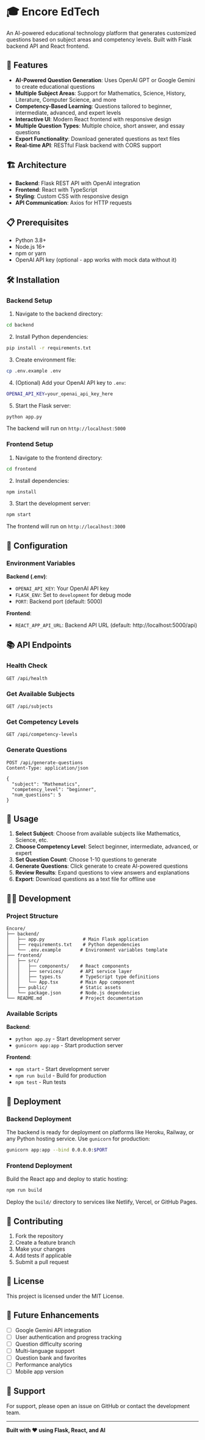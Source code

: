 # 🎓 Encore EdTech

An AI-powered educational technology platform that generates customized questions based on subject areas and competency levels. Built with Flask backend API and React frontend.

## 🚀 Features

- **AI-Powered Question Generation**: Uses OpenAI GPT or Google Gemini to create educational questions
- **Multiple Subject Areas**: Support for Mathematics, Science, History, Literature, Computer Science, and more
- **Competency-Based Learning**: Questions tailored to beginner, intermediate, advanced, and expert levels
- **Interactive UI**: Modern React frontend with responsive design
- **Multiple Question Types**: Multiple choice, short answer, and essay questions
- **Export Functionality**: Download generated questions as text files
- **Real-time API**: RESTful Flask backend with CORS support

## 🏗️ Architecture

- **Backend**: Flask REST API with OpenAI integration
- **Frontend**: React with TypeScript
- **Styling**: Custom CSS with responsive design
- **API Communication**: Axios for HTTP requests

## 📋 Prerequisites

- Python 3.8+ 
- Node.js 16+
- npm or yarn
- OpenAI API key (optional - app works with mock data without it)

## 🛠️ Installation

### Backend Setup

1. Navigate to the backend directory:
```bash
cd backend
```

2. Install Python dependencies:
```bash
pip install -r requirements.txt
```

3. Create environment file:
```bash
cp .env.example .env
```

4. (Optional) Add your OpenAI API key to `.env`:
```bash
OPENAI_API_KEY=your_openai_api_key_here
```

5. Start the Flask server:
```bash
python app.py
```

The backend will run on `http://localhost:5000`

### Frontend Setup

1. Navigate to the frontend directory:
```bash
cd frontend
```

2. Install dependencies:
```bash
npm install
```

3. Start the development server:
```bash
npm start
```

The frontend will run on `http://localhost:3000`

## 🔧 Configuration

### Environment Variables

**Backend (.env)**:
- `OPENAI_API_KEY`: Your OpenAI API key
- `FLASK_ENV`: Set to `development` for debug mode
- `PORT`: Backend port (default: 5000)

**Frontend**:
- `REACT_APP_API_URL`: Backend API URL (default: http://localhost:5000/api)

## 📚 API Endpoints

### Health Check
```
GET /api/health
```

### Get Available Subjects
```
GET /api/subjects
```

### Get Competency Levels
```
GET /api/competency-levels
```

### Generate Questions
```
POST /api/generate-questions
Content-Type: application/json

{
  "subject": "Mathematics",
  "competency_level": "beginner", 
  "num_questions": 5
}
```

## 🎯 Usage

1. **Select Subject**: Choose from available subjects like Mathematics, Science, etc.
2. **Choose Competency Level**: Select beginner, intermediate, advanced, or expert
3. **Set Question Count**: Choose 1-10 questions to generate
4. **Generate Questions**: Click generate to create AI-powered questions
5. **Review Results**: Expand questions to view answers and explanations
6. **Export**: Download questions as a text file for offline use

## 🏃‍♂️ Development

### Project Structure
```
Encore/
├── backend/
│   ├── app.py              # Main Flask application
│   ├── requirements.txt    # Python dependencies
│   └── .env.example       # Environment variables template
├── frontend/
│   ├── src/
│   │   ├── components/    # React components
│   │   ├── services/      # API service layer
│   │   ├── types.ts       # TypeScript type definitions
│   │   └── App.tsx        # Main App component
│   ├── public/            # Static assets
│   └── package.json       # Node.js dependencies
└── README.md              # Project documentation
```

### Available Scripts

**Backend**:
- `python app.py` - Start development server
- `gunicorn app:app` - Start production server

**Frontend**:
- `npm start` - Start development server
- `npm run build` - Build for production
- `npm test` - Run tests

## 🚀 Deployment

### Backend Deployment
The backend is ready for deployment on platforms like Heroku, Railway, or any Python hosting service. Use `gunicorn` for production:

```bash
gunicorn app:app --bind 0.0.0.0:$PORT
```

### Frontend Deployment
Build the React app and deploy to static hosting:

```bash
npm run build
```

Deploy the `build/` directory to services like Netlify, Vercel, or GitHub Pages.

## 🤝 Contributing

1. Fork the repository
2. Create a feature branch
3. Make your changes
4. Add tests if applicable
5. Submit a pull request

## 📄 License

This project is licensed under the MIT License.

## 🔮 Future Enhancements

- [ ] Google Gemini API integration
- [ ] User authentication and progress tracking
- [ ] Question difficulty scoring
- [ ] Multi-language support
- [ ] Question bank and favorites
- [ ] Performance analytics
- [ ] Mobile app version

## 🛟 Support

For support, please open an issue on GitHub or contact the development team.

---

**Built with ❤️ using Flask, React, and AI**
